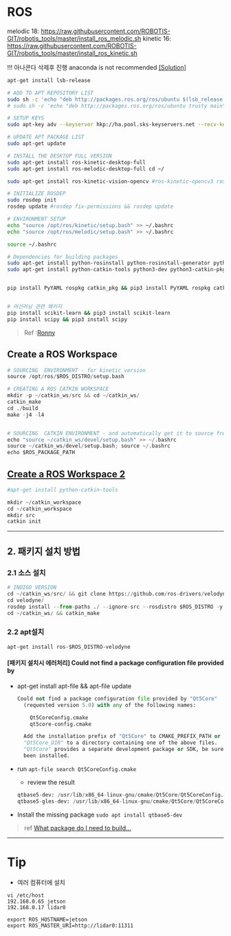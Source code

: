 # ROS


melodic 18: https://raw.githubusercontent.com/ROBOTIS-GIT/robotis_tools/master/install_ros_melodic.sh
kinetic 16: https://raw.githubusercontent.com/ROBOTIS-GIT/robotis_tools/master/install_ros_kinetic.sh


!!! 아나콘다 삭제후 진행 anaconda is not recommended [\[Solution\]](https://github.com/udacity/RoboND-Python-StarterKit/blob/master/doc/linux_ros_anaconda_warning.md)

```bash
apt-get install lsb-release

# ADD TO APT REPOSITORY LIST
sudo sh -c 'echo "deb http://packages.ros.org/ros/ubuntu $(lsb_release -sc) main" > /etc/apt/sources.list.d/ros-latest.list'
# sudo sh -c 'echo "deb http://packages.ros.org/ros/ubuntu trusty main" > /etc/apt/sources.list.d/ros-latest.list'

# SETUP KEYS
sudo apt-key adv --keyserver hkp://ha.pool.sks-keyservers.net --recv-key 421C365BD9FF1F717815A3895523BAEEB01FA116

# UPDATE APT PACKAGE LIST
sudo apt-get update

# INSTALL THE DESKTOP FULL VERSION
sudo apt-get install ros-kinetic-desktop-full
sudo apt-get install ros-melodic-desktop-full cd ~/

sudo apt-get install ros-kinetic-vision-opencv #ros-kinetic-opencv3 ros-kinetic-cv-bridge 

# INITIALIZE ROSDEP
sudo rosdep init
rosdep update #rosdep fix-permissions && rosdep update

# ENVIRONMENT SETUP
echo "source /opt/ros/kinetic/setup.bash" >> ~/.bashrc
echo "source /opt/ros/melodic/setup.bash" >> ~/.bashrc

source ~/.bashrc

# Dependencies for building packages
sudo apt-get install python-rosinstall python-rosinstall-generator python-wstool build-essential -y
sudo apt-get install python-catkin-tools python3-dev python3-catkin-pkg-modules python3-numpy python3-yaml -y


pip install PyYAML rospkg catkin_pkg && pip3 install PyYAML rospkg catkin_pkg


# 머신러닝 관련 패키지
pip install scikit-learn && pip3 install scikit-learn
pip install scipy && pip3 install scipy
```

> Ref :[Ronny](http://ronny.rest/blog/post_2017_03_29_ros/)

## Create a ROS Workspace

```python
# SOURCING  ENVIRONMENT - for kinetic version
source /opt/ros/$ROS_DISTRO/setup.bash

# CREATING A ROS CATKIN WORKSPACE
mkdir -p ~/catkin_ws/src && cd ~/catkin_ws/
catkin_make
cd ./build
make -j4 -l4


# SOURCING  CATKIN ENVIRONMENT - and automatically get it to source from now on
echo "source ~/catkin_ws/devel/setup.bash" >> ~/.bashrc
source ~/catkin_ws/devel/setup.bash; source ~/.bashrc
echo $ROS_PACKAGE_PATH
```

## [Create a ROS Workspace 2](http://korearosnews.blogspot.com/2015/03/catkin-catkintools.html)

```python
#apt-get install python-catkin-tools

mkdir ~/catkin_workspace
cd ~/catkin_workspace
mkdir src
catkin init
```

---

## 2. 패키지 설치 방법

### 2.1 소스 설치

```python
# INDIGO VERSION
cd ~/catkin_ws/src/ && git clone https://github.com/ros-drivers/velodyne.git
cd velodyne/
rosdep install --from-paths ./ --ignore-src --rosdistro $ROS_DISTRO -y
cd ~/catkin_ws/ && catkin_make
```

### 2.2 apt설치

```
apt-get install ros-$ROS_DISTRO-velodyne
```

#### \[패키지 설치시 에러처리\] Could not find a package configuration file provided by

* apt-get install apt-file && apt-file update

  ```python
  Could not find a package configuration file provided by "Qt5Core"
    (requested version 5.0) with any of the following names:

      Qt5CoreConfig.cmake
      qt5core-config.cmake

    Add the installation prefix of "Qt5Core" to CMAKE_PREFIX_PATH or set
    "Qt5Core_DIR" to a directory containing one of the above files.  If
    "Qt5Core" provides a separate development package or SDK, be sure it has
    been installed.
  ```

* run `apt-file search Qt5CoreConfig.cmake`

  * review the result

  ```python
  qtbase5-dev: /usr/lib/x86_64-linux-gnu/cmake/Qt5Core/Qt5CoreConfig.cmake
  qtbase5-gles-dev: /usr/lib/x86_64-linux-gnu/cmake/Qt5Core/Qt5CoreConfig.cmake
  ```

* Install the missing package `sudo apt install qtbase5-dev`

> ref [What package do I need to build...](https://askubuntu.com/questions/374755/what-package-do-i-need-to-build-a-qt-5-cmake-application/374775)

---

# Tip

* 여러 컴퓨터에 설치 

```
vi /etc/host 
192.168.0.65 jetson
192.168.0.17 lidar0
```

```
export ROS_HOSTNAME=jetson
export ROS_MASTER_URI=http://lidar0:11311
```



